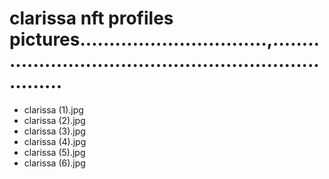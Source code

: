 # clarissa nft profiles pictures................................,......................................................................
- clarissa (1).jpg
- clarissa (2).jpg
- clarissa (3).jpg
- clarissa (4).jpg
- clarissa (5).jpg
- clarissa (6).jpg
